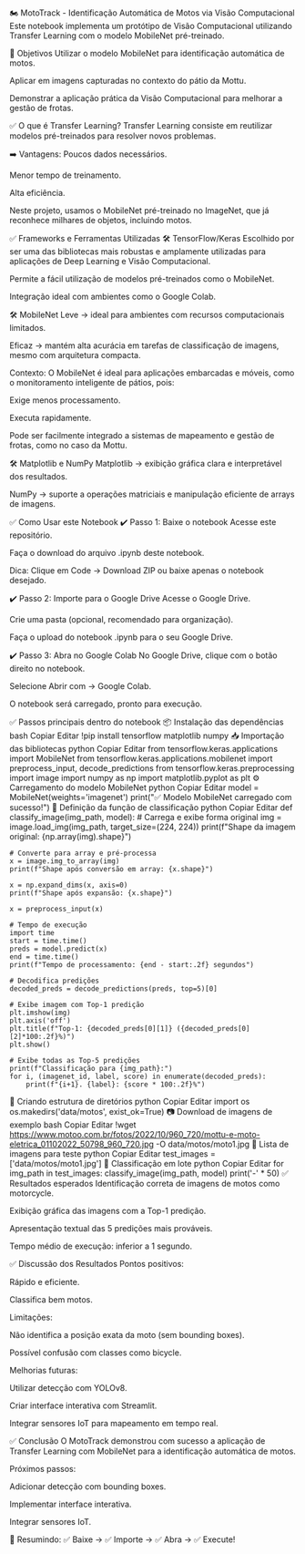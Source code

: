 🏍️ MotoTrack - Identificação Automática de Motos via Visão Computacional
Este notebook implementa um protótipo de Visão Computacional utilizando Transfer Learning com o modelo MobileNet pré-treinado.

🎯 Objetivos
Utilizar o modelo MobileNet para identificação automática de motos.

Aplicar em imagens capturadas no contexto do pátio da Mottu.

Demonstrar a aplicação prática da Visão Computacional para melhorar a gestão de frotas.

✅ O que é Transfer Learning?
Transfer Learning consiste em reutilizar modelos pré-treinados para resolver novos problemas.

➡️ Vantagens:
Poucos dados necessários.

Menor tempo de treinamento.

Alta eficiência.

Neste projeto, usamos o MobileNet pré-treinado no ImageNet, que já reconhece milhares de objetos, incluindo motos.

✅ Frameworks e Ferramentas Utilizadas
🛠️ TensorFlow/Keras
Escolhido por ser uma das bibliotecas mais robustas e amplamente utilizadas para aplicações de Deep Learning e Visão Computacional.

Permite a fácil utilização de modelos pré-treinados como o MobileNet.

Integração ideal com ambientes como o Google Colab.

🛠️ MobileNet
Leve → ideal para ambientes com recursos computacionais limitados.

Eficaz → mantém alta acurácia em tarefas de classificação de imagens, mesmo com arquitetura compacta.

Contexto:
O MobileNet é ideal para aplicações embarcadas e móveis, como o monitoramento inteligente de pátios, pois:

Exige menos processamento.

Executa rapidamente.

Pode ser facilmente integrado a sistemas de mapeamento e gestão de frotas, como no caso da Mottu.

🛠️ Matplotlib e NumPy
Matplotlib → exibição gráfica clara e interpretável dos resultados.

NumPy → suporte a operações matriciais e manipulação eficiente de arrays de imagens.

✅ Como Usar este Notebook
✔️ Passo 1: Baixe o notebook
Acesse este repositório.

Faça o download do arquivo .ipynb deste notebook.

Dica:
Clique em Code → Download ZIP ou baixe apenas o notebook desejado.

✔️ Passo 2: Importe para o Google Drive
Acesse o Google Drive.

Crie uma pasta (opcional, recomendado para organização).

Faça o upload do notebook .ipynb para o seu Google Drive.

✔️ Passo 3: Abra no Google Colab
No Google Drive, clique com o botão direito no notebook.

Selecione Abrir com → Google Colab.

O notebook será carregado, pronto para execução.

✅ Passos principais dentro do notebook
📦 Instalação das dependências
bash
Copiar
Editar
!pip install tensorflow matplotlib numpy
📥 Importação das bibliotecas
python
Copiar
Editar
from tensorflow.keras.applications import MobileNet
from tensorflow.keras.applications.mobilenet import preprocess_input, decode_predictions
from tensorflow.keras.preprocessing import image
import numpy as np
import matplotlib.pyplot as plt
⚙️ Carregamento do modelo MobileNet
python
Copiar
Editar
model = MobileNet(weights='imagenet')
print("✅ Modelo MobileNet carregado com sucesso!")
🧩 Definição da função de classificação
python
Copiar
Editar
def classify_image(img_path, model):
    # Carrega e exibe forma original
    img = image.load_img(img_path, target_size=(224, 224))
    print(f"Shape da imagem original: {np.array(img).shape}")

    # Converte para array e pré-processa
    x = image.img_to_array(img)
    print(f"Shape após conversão em array: {x.shape}")

    x = np.expand_dims(x, axis=0)
    print(f"Shape após expansão: {x.shape}")

    x = preprocess_input(x)

    # Tempo de execução
    import time
    start = time.time()
    preds = model.predict(x)
    end = time.time()
    print(f"Tempo de processamento: {end - start:.2f} segundos")

    # Decodifica predições
    decoded_preds = decode_predictions(preds, top=5)[0]

    # Exibe imagem com Top-1 predição
    plt.imshow(img)
    plt.axis('off')
    plt.title(f"Top-1: {decoded_preds[0][1]} ({decoded_preds[0][2]*100:.2f}%)")
    plt.show()

    # Exibe todas as Top-5 predições
    print(f"Classificação para {img_path}:")
    for i, (imagenet_id, label, score) in enumerate(decoded_preds):
        print(f"{i+1}. {label}: {score * 100:.2f}%")
📂 Criando estrutura de diretórios
python
Copiar
Editar
import os
os.makedirs('data/motos', exist_ok=True)
📷 Download de imagens de exemplo
bash
Copiar
Editar
!wget https://www.motoo.com.br/fotos/2022/10/960_720/mottu-e-moto-eletrica_01102022_50798_960_720.jpg -O data/motos/moto1.jpg
📝 Lista de imagens para teste
python
Copiar
Editar
test_images = ['data/motos/moto1.jpg']
🚀 Classificação em lote
python
Copiar
Editar
for img_path in test_images:
    classify_image(img_path, model)
    print('-' * 50)
✅ Resultados esperados
Identificação correta de imagens de motos como motorcycle.

Exibição gráfica das imagens com a Top-1 predição.

Apresentação textual das 5 predições mais prováveis.

Tempo médio de execução: inferior a 1 segundo.

✅ Discussão dos Resultados
Pontos positivos:

Rápido e eficiente.

Classifica bem motos.

Limitações:

Não identifica a posição exata da moto (sem bounding boxes).

Possível confusão com classes como bicycle.

Melhorias futuras:

Utilizar detecção com YOLOv8.

Criar interface interativa com Streamlit.

Integrar sensores IoT para mapeamento em tempo real.

✅ Conclusão
O MotoTrack demonstrou com sucesso a aplicação de Transfer Learning com MobileNet para a identificação automática de motos.

Próximos passos:

Adicionar detecção com bounding boxes.

Implementar interface interativa.

Integrar sensores IoT.

🚦 Resumindo:
✅ Baixe → ✅ Importe → ✅ Abra → ✅ Execute!
